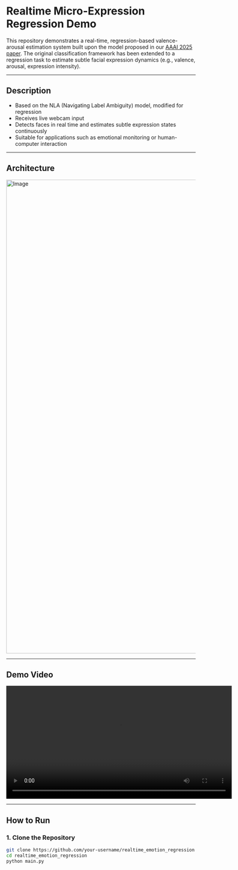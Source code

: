 # Realtime Micro-Expression Regression Demo

This repository demonstrates a real-time, regression-based valence-arousal estimation system built upon the model proposed in our [AAAI 2025 paper](https://arxiv.org/abs/2502.09993).
The original classification framework has been extended to a regression task to estimate subtle facial expression dynamics (e.g., valence, arousal, expression intensity).

---

## Description

- Based on the NLA (Navigating Label Ambiguity) model, modified for regression
- Receives live webcam input
- Detects faces in real time and estimates subtle expression states continuously
- Suitable for applications such as emotional monitoring or human-computer interaction

---

## Architecture

<img width="1258" alt="Image" src="https://github.com/user-attachments/assets/be10babc-55a9-46b9-b9f3-4d5f14fd2acb" />

---

## Demo Video

<video src="https://github.com/user-attachments/assets/6746d16f-fdab-46d8-bbe5-3cb256d124b8" controls width="600">
  Your browser does not support the video tag.
</video>

---

## How to Run

### 1. Clone the Repository

```bash
git clone https://github.com/your-username/realtime_emotion_regression
cd realtime_emotion_regression
python main.py

